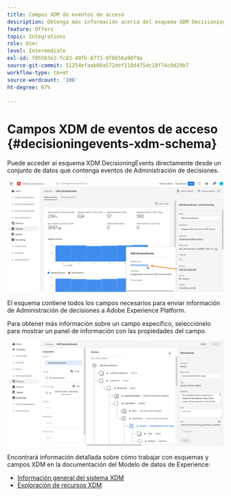 ```yaml
---
title: Campos XDM de eventos de acceso
description: Obtenga más información acerca del esquema XDM DecisioningEvents.
feature: Offers
topic: Integrations
role: User
level: Intermediate
exl-id: f85563e2-fc83-49fb-8771-0f0656a90f9a
source-git-commit: 51254efaab08a572def118d475dc18f74c9d29b7
workflow-type: tm+mt
source-wordcount: '106'
ht-degree: 67%

---
```


# Campos XDM de eventos de acceso {#decisioningevents-xdm-schema}

Puede acceder al esquema XDM DecisioningEvents directamente desde un conjunto de datos que contenga eventos de Administración de decisiones.

![](../../assets/access-schema.png)

El esquema contiene todos los campos necesarios para enviar información de Administración de decisiones a Adobe Experience Platform.

Para obtener más información sobre un campo específico, selecciónelo para mostrar un panel de información con las propiedades del campo.

![](../../assets/schema-fields.png)

Encontrará información detallada sobre cómo trabajar con esquemas y campos XDM en la documentación del Modelo de datos de Experience:

* [Información general del sistema XDM](https://experienceleague.adobe.com/docs/experience-platform/xdm/home.html?lang=es)
* [Exploración de recursos XDM](https://experienceleague.adobe.com/docs/experience-platform/xdm/ui/explore.html?lang=es)
